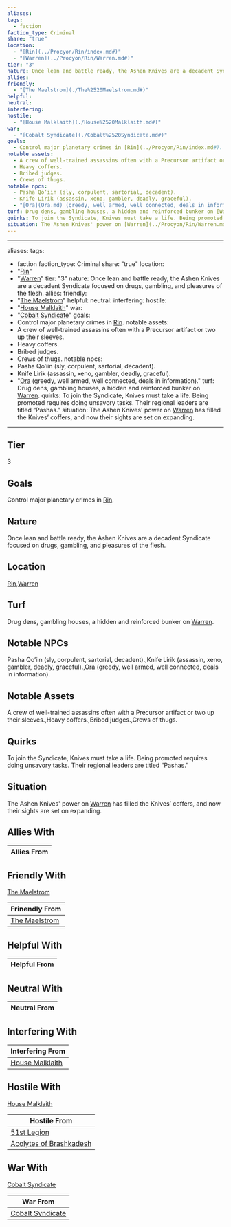 ```yaml
---
aliases: 
tags:
  - faction
faction_type: Criminal
share: "true"
location:
  - "[Rin](../Procyon/Rin/index.md#)"
  - "[Warren](../Procyon/Rin/Warren.md#)"
tier: "3"
nature: Once lean and battle ready, the Ashen Knives are a decadent Syndicate focused on drugs, gambling, and pleasures of the flesh.
allies: 
friendly:
  - "[The Maelstrom](./The%2520Maelstrom.md#)"
helpful: 
neutral: 
interfering: 
hostile:
  - "[House Malklaith](./House%2520Malklaith.md#)"
war:
  - "[Cobalt Syndicate](./Cobalt%2520Syndicate.md#)"
goals:
  - Control major planetary crimes in [Rin](../Procyon/Rin/index.md#).
notable assets:
  - A crew of well-trained assassins often with a Precursor artifact or two up their sleeves.
  - Heavy coffers.
  - Bribed judges.
  - Crews of thugs.
notable npcs:
  - Pasha Qo’iin (sly, corpulent, sartorial, decadent).
  - Knife Lirik (assassin, xeno, gambler, deadly, graceful).
  - "[Ora](Ora.md) (greedy, well armed, well connected, deals in information)."
turf: Drug dens, gambling houses, a hidden and reinforced bunker on [Warren](../Procyon/Rin/Warren.md#).
quirks: To join the Syndicate, Knives must take a life. Being promoted requires doing unsavory tasks. Their regional leaders are titled “Pashas.”
situation: The Ashen Knives' power on [Warren](../Procyon/Rin/Warren.md#) has filled the Knives’ coffers, and now their sights are set on expanding.
---
```

---
aliases:
tags:
  - faction
faction_type: Criminal
share: "true"
location:
  - "[Rin](../Procyon/Rin/index.md#)"
  - "[Warren](../Procyon/Rin/Warren.md#)"
tier: "3"
nature: Once lean and battle ready, the Ashen Knives are a decadent Syndicate focused on drugs, gambling, and pleasures of the flesh.
allies:
friendly:
  - "[The Maelstrom](./The%2520Maelstrom.md#)"
helpful:
neutral:
interfering:
hostile:
  - "[House Malklaith](./House%2520Malklaith.md#)"
war:
  - "[Cobalt Syndicate](./Cobalt%2520Syndicate.md#)"
goals:
  - Control major planetary crimes in [Rin](../Procyon/Rin/index.md#).
notable assets:
  - A crew of well-trained assassins often with a Precursor artifact or two up their sleeves.
  - Heavy coffers.
  - Bribed judges.
  - Crews of thugs.
notable npcs:
  - Pasha Qo’iin (sly, corpulent, sartorial, decadent).
  - Knife Lirik (assassin, xeno, gambler, deadly, graceful).
  - "[Ora](Ora.md) (greedy, well armed, well connected, deals in information)."
turf: Drug dens, gambling houses, a hidden and reinforced bunker on [Warren](../Procyon/Rin/Warren.md#).
quirks: To join the Syndicate, Knives must take a life. Being promoted requires doing unsavory tasks. Their regional leaders are titled “Pashas.”
situation: The Ashen Knives' power on [Warren](../Procyon/Rin/Warren.md#) has filled the Knives’ coffers, and now their sights are set on expanding.

---
## Tier

3

## Goals

Control major planetary crimes in [Rin](Procyon/Rin/Rin.md).

## Nature

Once lean and battle ready, the Ashen Knives are a decadent Syndicate focused on drugs, gambling, and pleasures of the flesh.

## Location

[Rin](../Procyon/Rin/index.md.md#.md#.md#.md#),[Warren](../Procyon/Rin/Warren.md.md#.md#.md#.md#.md#.md#)

## Turf

Drug dens, gambling houses, a hidden and reinforced bunker on [Warren](Procyon/Rin/Warren.md).

## Notable NPCs

Pasha Qo’iin (sly, corpulent, sartorial, decadent).,Knife Lirik (assassin, xeno, gambler, deadly, graceful).,[Ora](Ora.md) (greedy, well armed, well connected, deals in information).

## Notable Assets

A crew of well-trained assassins often with a Precursor artifact or two up their sleeves.,Heavy coffers.,Bribed judges.,Crews of thugs.

## Quirks

To join the Syndicate, Knives must take a life. Being promoted requires doing unsavory tasks. Their regional leaders are titled “Pashas.”

## Situation

The Ashen Knives' power on [Warren](Procyon/Rin/Warren.md) has filled the Knives’ coffers, and now their sights are set on expanding.

## Allies With



| Allies From |
| ----------- |


## Friendly With

[The Maelstrom](./The%2520Maelstrom.md.md#.md#)

| Frinendly From                               |
| -------------------------------------------- |
| [The Maelstrom](./The%2520Maelstrom.md.md#.md#) |


## Helpful With



| Helpful From |
| ------------ |


## Neutral With




| Neutral From |
| ------------ |



## Interfering With




| Interfering From                                 |
| ------------------------------------------------ |
| [House Malklaith](./House%2520Malklaith.md.md#.md#) |



## Hostile With

[House Malklaith](./House%2520Malklaith.md.md#.md#)


| Hostile From                                                     |
| ---------------------------------------------------------------- |
| [51st Legion](./51st%20Legion.md)                         |
| [Acolytes of Brashkadesh](./Acolytes%20of%20Brashkadesh.md) |



## War With

[Cobalt Syndicate](./Cobalt%2520Syndicate.md.md#.md#)

| War From                                           |
| -------------------------------------------------- |
| [Cobalt Syndicate](./Cobalt%2520Syndicate.md.md#.md#) |


